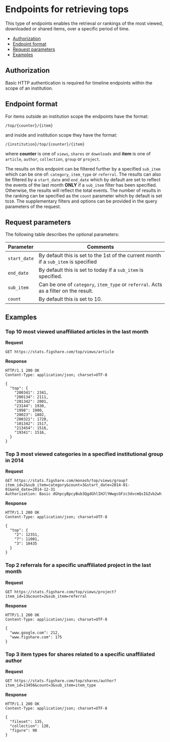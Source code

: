 Endpoints for retrieving **tops**
=================================

This type of endpoints enables the retrieval or rankings of the most viewed, downloaded or shared
items, over a specific period of time.


* [Authorization](#authorization)
* [Endpoint format](#endpoint-format)
* [Request parameters](#request-parameters)
* [Examples](#examples)


## Authorization

Basic HTTP authentication is required for timeline endpoints within the scope of an institution.


## Endpoint format

For items outside an institution scope the endpoints have the format:

```
/top/{counter}/{item}
```

and inside and institution scope they have the format:

```
/{institution}/top/{counter}/{item}
```

where **counter** is one of `views`, `shares` or `downloads` and **item** is one of `article`, `author`, `collection`, `group` or `project`.

The results on this endpoint can be filtered further by a specified `sub_item`
which can be one of: `category`, `item_type` or `referral`. The results can also be filtered
by a `start_date` and `end_date` which by default are set to reflect the events of the last
month **ONLY** if a `sub_item` filter has been specified. Otherwise, the results will reflect
the total events.
The number of results in the ranking can be specified as the `count` parameter which
by default is set to`10`. The supplementary filters and options can be provided in the query
parameters of the request.


## Request parameters

The following table describes the optional parameters:

|Parameter    | Comments|
|-------------|---------|
|`start_date` | By default this is set to the 1st of the current month if a `sub_item` is specified|
|`end_date`   | By default this is set to today if a `sub_item` is specified.|
|`sub_item`   | Can be one of `category`, `item_type` or `referral`. Acts as a filter on the result.|
|`count`      | By default this is set to 10.|



## Examples


### Top 10 most viewed unaffiliated articles in the last month

**Request**
```http
GET https://stats.figshare.com/top/views/article
```

**Response**
```http
HTTP/1.1 200 OK
Content-Type: application/json; charset=UTF-8

{
  "top": {
    "200341": 2341,
    "200134": 2111,
    "201342": 2001,
    "23144": 1930,
    "1998": 1900,
    "20023": 1802,
    "200321": 1720,
    "101342": 1517,
    "213454": 1516,
    "19341": 1516,
  }
}
```


### Top 3 most viewed categories in a specified institutional group in 2014

**Request**
```http
GET https://stats.figshare.com/monash/top/views/group?item_id=2&sub_item=category&count=3&start_date=2014-01-01&end_date=2014-12-31
Authorization: Basic dGhpcyBpcyBub3QgdGhlIHJlYWwgcGFzc3dvcmQsIGZvb2wh
```

**Response**
```http
HTTP/1.1 200 OK
Content-Type: application/json; charset=UTF-8

{
  "top": {
    "2": 12351,
    "7": 11001,
    "3": 10435
  }
}
```


### Top 2 referrals for a specific unaffiliated project in the last month

**Request**
```http
GET https://stats.figshare.com/top/views/project?item_id=13&count=2&sub_item=referral
```

**Response**
```http
HTTP/1.1 200 OK
Content-Type: application/json; charset=UTF-8

{
  "www.google.com": 212,
  "www.figshare.com": 175
}
```


### Top 3 item types for shares related to a specific unaffiliated author

**Request**
```http
GET https://stats.figshare.com/top/shares/author?item_id=13456&count=3&sub_item=item_type
```

**Response**
```http
HTTP/1.1 200 OK
Content-Type: application/json; charset=UTF-8

{
  "fileset": 135,
  "collection": 120,
  "figure": 98
}
```
